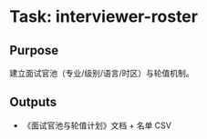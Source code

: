 # Task: interviewer-roster

## Purpose

建立面试官池（专业/级别/语言/时区）与轮值机制。

## Outputs

- 《面试官池与轮值计划》文档 + 名单 CSV
